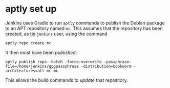 # aptly set up

Jenkins uses Gradle to run `aptly` commands to publish the Debian package to an APT repository named `mc`.
This assumes that the repository has been created, as tje `jenkins` user, using the command
```
aptly repo create mc
```
It then must have been _published_:
```
aptly publish repo -batch -force-overwrite -passphrase-file=/home/jenkins/gpgpassphrase -distribution=bookworm -architectures=all mc mc
```
This allows the build commands to _update_ that repository.